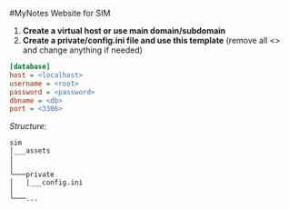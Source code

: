#MyNotes Website for SIM

1. **Create a virtual host or use main domain/subdomain**
2. **Create a private/config.ini file and use this template** (remove all <> and change anything if needed)

```ini
[database]
host = <localhost>
username = <root>
password = <password>
dbname = <db>
port = <3306>
```
*Structure:*
```
sim
│___assets
|
│   
└───private
│   |___config.ini
│   
└───...
```
